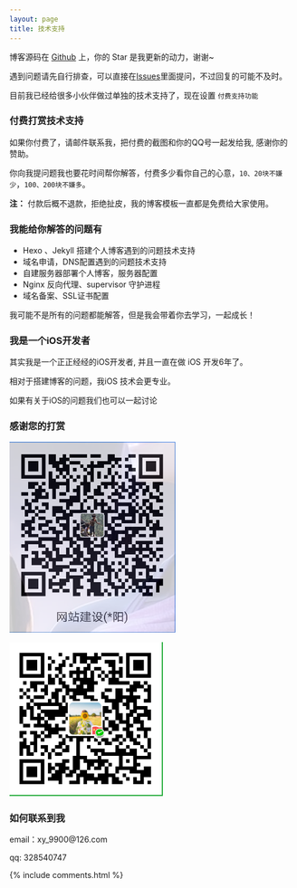 ```yaml
---
layout: page
title: 技术支持 
---
```


博客源码在 <a target="_blank" href='https://github.com/leopardpan/leopardpan.github.io/'>Github</a> 上，你的 Star 是我更新的动力，谢谢~


遇到问题请先自行排查，可以直接在[Issues](https://github.com/leopardpan/leopardpan.github.io/issues)里面提问，不过回复的可能不及时。

目前我已经给很多小伙伴做过单独的技术支持了，现在设置 `付费支持功能` 

<h3> 付费打赏技术支持 </h3>

如果你付费了，请邮件联系我，把付费的截图和你的QQ号一起发给我, 感谢你的赞助。

你向我提问题我也要花时间帮你解答，付费多少看你自己的心意，`10、20块不嫌少`，`100、200块不嫌多`。

**注：** 付款后概不退款，拒绝扯皮，我的博客模板一直都是免费给大家使用。


<h3> 我能给你解答的问题有 </h3>

* Hexo 、Jekyll 搭建个人博客遇到的问题技术支持
* 域名申请，DNS配置遇到的问题技术支持
* 自建服务器部署个人博客，服务器配置
* Nginx 反向代理、supervisor 守护进程
* 域名备案、SSL证书配置

我可能不是所有的问题都能解答，但是我会带着你去学习，一起成长！

<h3> 我是一个iOS开发者 </h3>

其实我是一个正正经经的iOS开发者, 并且一直在做 iOS 开发6年了。

相对于搭建博客的问题，我iOS 技术会更专业。

如果有关于iOS的问题我们也可以一起讨论


<h3> 感谢您的打赏 </h3> 

![](/images/payimg/alipayimgx.jpg)

![](/images/payimg/weipayimgx.jpg)

<h3> 如何联系到我 </h3>

<p> 
email：xy_9900@126.com       
<p> 
qq: 328540747     
<p> 

{% include comments.html %}

